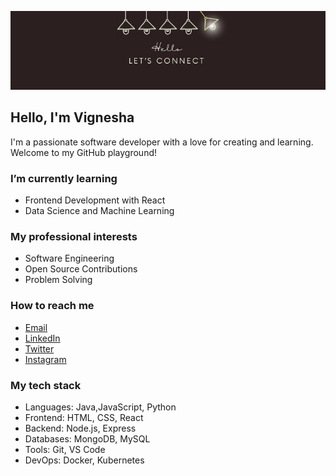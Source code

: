 
 ![Banner GitHub](https://github.com/Vignesha0408/Vignesha0408/blob/main/Images/connect.png)

  ## Hello, I'm Vignesha 
  
  I'm a passionate software developer with a love for creating and learning. Welcome to my GitHub playground!

  ###  I’m currently learning
  - Frontend Development with React
  - Data Science and Machine Learning

  ###  My professional interests
  - Software Engineering
  - Open Source Contributions
  - Problem Solving

  ###  How to reach me
  - [Email](mailto:chetanpandith04@gmail.com)
  - [LinkedIn](https://www.linkedin.com/in/vignesha-u-g-45551a285)
  - [Twitter](https://twitter.com/@Vignesh81385550)
  - [Instagram](https://instagram.com/vignesh_pandit)

  ###  My tech stack
  - Languages: Java,JavaScript, Python
  - Frontend: HTML, CSS, React
  - Backend: Node.js, Express
  - Databases: MongoDB, MySQL
  - Tools: Git, VS Code
  - DevOps: Docker, Kubernetes
